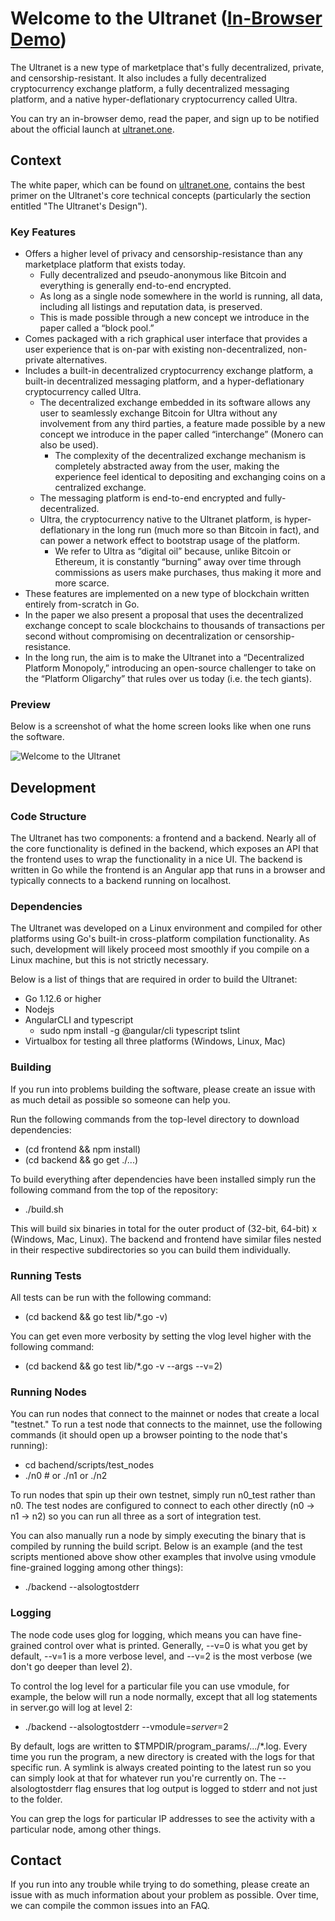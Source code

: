 # Welcome to the Ultranet ([In-Browser Demo](http://ultranet.one))

The Ultranet is a new type of marketplace that's fully decentralized, private, and
censorship-resistant. It also includes a fully decentralized cryptocurrency exchange
platform, a fully decentralized messaging platform, and a native hyper-deflationary
cryptocurrency called Ultra.

You can try an in-browser demo, read the paper, and sign up to be notified about the
official launch at [ultranet.one](http://ultranet.one).

## Context
The white paper, which can be found on [ultranet.one](http://ultranet.one), contains the best primer on
the Ultranet's core technical concepts (particularly the section entitled "The Ultranet's Design"). 

### Key Features
* Offers a higher level of privacy and censorship-resistance than any
  marketplace platform that exists today.
    - Fully decentralized and pseudo-anonymous like Bitcoin and
    everything is generally end-to-end encrypted.
    - As long as a single node somewhere in the world is running, all data,
      including all listings and reputation data, is preserved.
    - This is made possible through a new concept we introduce in the paper
      called a “block pool.”
* Comes packaged with a rich graphical user interface that provides a
  user experience that is on-par with existing non-decentralized,
  non-private alternatives.
* Includes a built-in decentralized cryptocurrency exchange
  platform, a built-in decentralized messaging platform, and a
  hyper-deflationary cryptocurrency called Ultra.
    - The decentralized exchange embedded in its software allows any user
      to seamlessly exchange Bitcoin for Ultra without any involvement from
      any third parties, a feature made possible by a new concept we 
      introduce in the paper called “interchange” (Monero can also be used).
        + The complexity of the decentralized exchange mechanism is 
          completely abstracted away from the user, making the experience 
          feel identical to depositing and exchanging coins on a 
          centralized exchange.
    - The messaging platform is end-to-end encrypted and
      fully-decentralized.
    - Ultra, the cryptocurrency native to the Ultranet platform, is
      hyper-deflationary in the long run (much more so than Bitcoin in
      fact), and can power a network effect to bootstrap usage of the 
      platform.
        + We refer to Ultra as “digital oil” because, unlike Bitcoin or
          Ethereum, it is constantly “burning” away over time through
          commissions as users make purchases, thus making it more and more
          scarce.
* These features are implemented on a new type of blockchain written
  entirely from-scratch in Go.
* In the paper we also present a proposal that uses the decentralized
  exchange concept to scale blockchains to thousands of transactions per
  second without compromising on decentralization or
  censorship-resistance.
* In the long run, the aim is to make the Ultranet into a “Decentralized
  Platform Monopoly,” introducing an open-source challenger to take on
  the “Platform Oligarchy” that rules over us today (i.e. the tech giants).

### Preview
Below is a screenshot of what the home screen looks like when one runs
the software.

![](https://raw.githubusercontent.com/sarahc0nn0r/ultranet/master/screenshot.png "Welcome to the Ultranet")

## Development

### Code Structure
The Ultranet has two components: a frontend and a backend. Nearly all of the core
functionality is defined in the backend, which exposes an API that the frontend
uses to wrap the functionality in a nice UI. The backend is written in Go while the
frontend is an Angular app that runs in a browser and typically connects to a
backend running on localhost.

### Dependencies
The Ultranet was developed on a Linux environment and compiled for other platforms
using Go's built-in cross-platform compilation functionality. As such, development
will likely proceed most smoothly if you compile on a Linux machine, but this is not
strictly necessary.

Below is a list of things that are required in order to build the Ultranet:

* Go 1.12.6 or higher
* Nodejs
* AngularCLI and typescript 
    * sudo npm install -g @angular/cli typescript tslint
* Virtualbox for testing all three platforms (Windows, Linux, Mac)

### Building
If you run into problems building the software, please create an issue with as much
detail as possible so someone can help you.

Run the following commands from the top-level directory to download dependencies:

  * (cd frontend && npm install)
  * (cd backend && go get ./...)

To build everything after dependencies have been installed simply run the 
following command from the top of the repository:

  * ./build.sh

This will build six binaries in total for the outer product of (32-bit, 64-bit) x (Windows, Mac, Linux).
The backend and frontend have similar files nested in their respective subdirectories
so you can build them individually.

### Running Tests
All tests can be run with the following command:

  * (cd backend && go test lib/*.go -v)

You can get even more verbosity by setting the vlog level higher with the following command:

  * (cd backend &&  go test lib/*.go -v --args --v=2)

### Running Nodes
You can run nodes that connect to the mainnet or nodes that create a local "testnet."
To run a test node that connects to the mainnet, use the following commands (it should
open up a browser pointing to the node that's running):

  * cd bachend/scripts/test_nodes
  * ./n0 # or ./n1 or ./n2

To run nodes that spin up their own testnet, simply run n0_test rather than n0. The
test nodes are configured to connect to each other directly (n0 -> n1 -> n2) so you
can run all three as a sort of integration test.

You can also manually run a node by simply executing the binary that is
compiled by running the build script. Below is an example (and the test
scripts mentioned above show other examples that involve using vmodule
fine-grained logging among other things):

  * ./backend --alsologtostderr

### Logging
The node code uses glog for logging, which means you can have fine-grained
control over what is printed. Generally, --v=0 is what you get by default,
--v=1 is a more verbose level, and --v=2 is the most verbose (we don't go
deeper than level 2).

To control the log level for a particular file you can use vmodule, for
example, the below will run a node normally, except that all log statements
in server.go will log at level 2:

  * ./backend --alsologtostderr --vmodule=*server*=2

By default, logs are written to $TMPDIR/program_params/.../*.log. Every time
you run the program, a new directory is created with the logs for that specific
run. A symlink is always created pointing to the latest run so you can simply
look at that for whatever run you're currently on. The --alsologtostderr
flag ensures that log output is logged to stderr and not just to the folder.

You can grep the logs for particular IP addresses to see the activity with
a particular node, among other things.

## Contact
If you run into any trouble while trying to do something, please create an
issue with as much information about your problem as possible. Over time, we
can compile the common issues into an FAQ.
